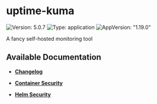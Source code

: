 # uptime-kuma

![Version: 5.0.7](https://img.shields.io/badge/Version-5.0.7-informational?style=flat-square) ![Type: application](https://img.shields.io/badge/Type-application-informational?style=flat-square) ![AppVersion: "1.19.0"](https://img.shields.io/badge/AppVersion-"1.19.0"-informational?style=flat-square)

A fancy self-hosted monitoring tool

## Available Documentation

- [**Changelog**](CHANGELOG)

- [**Container Security**](container-security)

- [**Helm Security**](helm-security)

